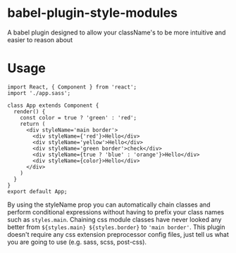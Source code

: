# babel-plugin-style-modules
A babel plugin designed to allow your className's to be more intuitive and easier to reason about
# Usage
```
import React, { Component } from 'react';
import './app.sass';

class App extends Component {
  render() {
    const color = true ? 'green' : 'red';
    return (
      <div styleName='main border'>
        <div styleName={'red'}>Hello</div>
        <div styleName='yellow'>Hello</div>
        <div styleName='green border'>check</div>
        <div styleName={true ? 'blue' : 'orange'}>Hello</div>
        <div styleName={color}>Hello</div>
      </div>
    )
  }
}
export default App;
```
By using the styleName prop you can automatically chain classes and perform conditional expressions without having to prefix your class names such as `styles.main`. Chaining css module classes have never looked any better from ``${styles.main} ${styles.border}`` to `'main border'`. This plugin doesn't require any css extension preprocessor config files, just tell us what you are going to use (e.g. sass, scss, post-css).

